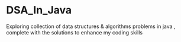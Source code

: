 # DSA_In_Java
Exploring collection of data structures &amp; algorithms problems in java , complete with the solutions to enhance my coding skills 
